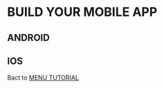 # BUILD YOUR MOBILE APP

## ANDROID


## IOS

Bact to [MENU TUTORIAL](https://vneu.github.io/FLEXURIO-CLI)
